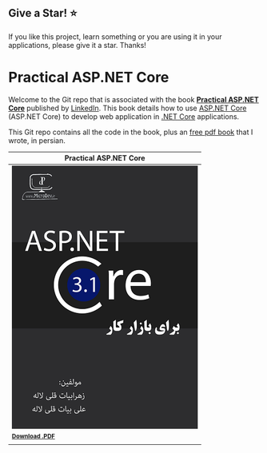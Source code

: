 ## Give a Star! :star:
If you like this project, learn something or you are using it in your applications, please give it a star. Thanks!

# Practical ASP.NET Core

Welcome to the Git repo that is associated with the book
**[Practical ASP.NET Core](https://github.com/ZahraBayatgh/PracticalASP.NETCore/raw/master/PracticalASPNETCore.pdf)**
published by [LinkedIn](https://www.linkedin.com/posts/alibayatgh_practical-aspnet-core-book-in-farsi-activity-6628561080027230209-jK8H).
This book details how to use 
[ASP.NET Core](https://docs.microsoft.com/en-us/aspnet/core/?view=aspnetcore-3.1) (ASP.NET Core)
to develop web application in [.NET Core](https://www.microsoft.com/net) applications.

This Git repo contains all the code in the book, plus an
[free pdf book](https://github.com/ZahraBayatgh/PracticalASP.NETCore/raw/master/PracticalASPNETCore.pdf)
that I wrote, in persian.

| Practical ASP.NET Core |
| ------------|
| [![](img/PracticalASPNETCore.png)](https://github.com/ZahraBayatgh/PracticalASP.NETCore/raw/master/PracticalASPNETCore.pdf) | [![](img/PracticalASPNETCore.png)](https://aka.ms/dockerlifecycleebook) | [![](img/aspnetcover.png)](https://github.com/ZahraBayatgh/PracticalASP.NETCore/raw/master/PracticalASPNETCore.pdf) |
| <sup> <a href='https://github.com/ZahraBayatgh/PracticalASP.NETCore/raw/master/PracticalASPNETCore.pdf'>**Download .PDF**</a> </sup>  
